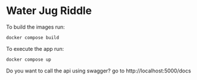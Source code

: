 # Water Jug Riddle

To build the images run:
```bash
docker compose build
```

To execute the app run:
```bash
docker compose up
```

Do you want to call the api using swagger? go to http://localhost:5000/docs 
